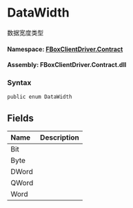 # DataWidth

数据宽度类型

#### **Namespace**: [FBoxClientDriver.Contract](https://docs.flexem.net/fbox/zh-cn/sdk/FBoxClientDriver.Contract.html)

#### **Assembly**: FBoxClientDriver.Contract.dll

### Syntax <a id="FBoxClientDriver_Contract_DataWidth_syntax"></a>

```text
public enum DataWidth
```

## Fields <a id="fields"></a>

| Name | Description |
| :--- | :--- |
| Bit |  |
| Byte |  |
| DWord |  |
| QWord |  |
| Word |  |

